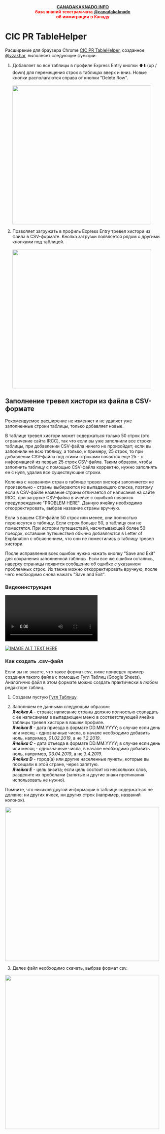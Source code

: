 <p style="color:red; font-family:arial; font-weight:800; text-align:center; font-size:1em; "><a href="https://canadakaknado.info">CANADAKAKNADO.INFO</a><br>база знаний телеграм-чата <a href="https://t.me/canadakaknado">@canadakaknado</a><br>об иммиграции в Канаду</p>

# __CIC PR TableHelper__

Расширение для браузера Chrome [CIC PR TableHelper](https://chrome.google.com/webstore/detail/cic-pr-tablehelper/bibbcbmdkcmmgpodmahndpfakjfiefnn), созданное [@vzakhar](https://t.me/vzakhar), выполняет следующие функции: 

1. Добавляет во все таблицы в профиле Express Entry кнопки ⬆️⬇️ (up / down) для перемещения строк в таблицах вверх и вниз. Новые кнопки располагаются справа от кнопки "Delete Row".<br><br><img src="https://canadakaknado.info/assets/images/chrome-ext-2.png" width="450">

2. Позволяет загружать в профиль Express Entry тревел хистори из файла в CSV-формате. Кнопка загрузки появляется рядом с другими кнопками под таблицей.<br><br><img src="https://canadakaknado.info/assets/images/chrome-ext-1.png" width="450">

## Заполнение тревел хистори из файла в CSV-формате

Рекомендуемое расширение не изменяет и не удаляет уже заполненные строки таблицы, только добавляет новые. 

В таблице тревел хистори может содержаться только 50 строк (это ограничение сайта IRCC), так что если вы уже заполнили все строки таблицы, при добавлении CSV-файла ничего не произойдет; если вы заполнили не всю таблицу, а только, к примеру, 25 строк, то при добавлении CSV-файла под этими строками появятся еще 25 - с информацией из первых 25 строк CSV-файла. Таким образом, чтобы заполнить таблицу с помощью CSV-файла корректно, нужно заполнять ее с нуля, удалив все существующие строки. 

Колонка с названием стран в таблице тревел хистори заполняется не произвольно - страны выбираются из выпадающего списка, поэтому если в CSV-файле название страны отличается от написания на сайте IRCC, при загрузке CSV-файла в ячейке с ошибкой появится предупреждение "PROBLEM HERE". Данную ячейку необходимо откорректировать, выбрав название страны вручную. 

Если в вашем CSV-файле 50 строк или менее, они полностью перенесутся в таблицу. Если строк больше 50, в таблицу они не поместятся. При истории путешествий, насчитывающей более 50 поездок, оставшие путешествия обычно добавляются в Letter of Explanation с объяснением, что они не поместились в таблицу тревел хистори. 

После исправления всех ошибок нужно нажать кнопку "Save and Exit" для сохранения заполненной таблицы. Если все же ошибки остались, наверху страницы появится сообщение об ошибке с указанием проблемных строк. Их также можно откорректировать вручную, после чего необходимо снова нажать "Save and Exit".

### Видеоинструкция


![](https://canadakaknado.info/assets/images/CIC_PR_TableHelper_1.5_with_subtitles.mp4)


[![IMAGE ALT TEXT HERE](https://img.youtube.com/vi/DRZ4JetBk6o/0.jpg)](https://www.youtube.com/watch?v=DRZ4JetBk6o)

### Как создать .csv-файл

Если вы не знаете, что такое формат csv, ниже приведен пример создания такого файла с помощью Гугл Таблиц (Google Sheets). Аналогично файл в этом формате можно создать практически в любом редакторе таблиц. 

1. Создаем пустую [Гугл Таблицу](https://docs.google.com/spreadsheets). 

2. Заполняем ее данными следующим образом:  
__*Ячейка А*__ - страна; написание страны должно полностью совпадать с ее написанием в выпадающем меню в соответствующей ячейке таблицы тревел хистори в вашем профиле.  
__*Ячейка В*__ - дата приезда в формате DD.MM.YYYY; в случае если день или месяц - однозначные числа, в начале необходимо добавить ноль, например, *01.02.2019*, а не *1.2.2019*.  
__*Ячейка С*__ - дата отъезда в формате DD.MM.YYYY; в случае если день или месяц - однозначные числа, в начале необходимо добавить ноль, например, *03.04.2019*, а не *3.4.2019*.  
__*Ячейка D*__ - город(а) или другие населенные пункты, которые вы посещали в этой стране, через запятую.  
__*Ячейка Е*__ - цель визита; если цель состоит из нескольких слов, разделите их пробелами (запятые и другие знаки препинания использовать не нужно).  

Помните, что никакой другой информации в таблице содержаться не должно: ни других ячеек, ни других строк (например, названий колонок).

<img src="https://canadakaknado.info/assets/images/my-travel-history.jpg" width="500">

3. Далее файл необходимо скачать, выбрав формат csv.   

<img src="https://canadakaknado.info/assets/images/travel-history-download.jpg" width="500">
